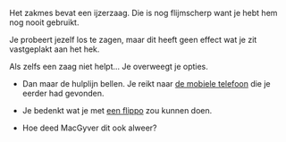 Het zakmes bevat een ijzerzaag. Die is nog flijmscherp want je hebt hem nog nooit gebruikt.

Je probeert jezelf los te zagen, maar dit heeft geen effect wat je zit vastgeplakt aan het hek.

Als zelfs een zaag niet helpt... Je overweegt je opties.

- Dan maar de hulplijn bellen. Je reikt naar [de mobiele telefoon](../mobiel/mobiel.md) die je eerder had gevonden.

- Je bedenkt wat je met [een flippo](../flippo/flippo.md) zou kunnen doen.

- Hoe deed MacGyver dit ook alweer?
